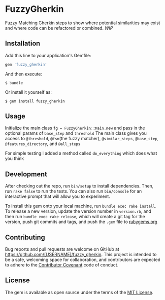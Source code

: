 # FuzzyGherkin

Fuzzy Matching Gherkin steps to show where potential similarities may exist and where code can be refactored or combined. *WIP*

## Installation

Add this line to your application's Gemfile:

```ruby
gem 'fuzzy_gherkin'
```

And then execute:

    $ bundle

Or install it yourself as:

    $ gem install fuzzy_gherkin

## Usage

Initialize the main class `fg = FuzzyGherkin::Main.new` and pass in the optional params of `base_step` and `threshold`
The main class gives you access to `@threshold`, `@fsm`(the fuzzy matcher), `@similar_steps`, `@base_step`, `@features_directory`, and `@all_steps`

For simple testing I added a method called `do_everything` which does what you think

## Development

After checking out the repo, run `bin/setup` to install dependencies. Then, run `rake false` to run the tests. You can also run `bin/console` for an interactive prompt that will allow you to experiment.

To install this gem onto your local machine, run `bundle exec rake install`. To release a new version, update the version number in `version.rb`, and then run `bundle exec rake release`, which will create a git tag for the version, push git commits and tags, and push the `.gem` file to [rubygems.org](https://rubygems.org).

## Contributing

Bug reports and pull requests are welcome on GitHub at https://github.com/[USERNAME]/fuzzy_gherkin. This project is intended to be a safe, welcoming space for collaboration, and contributors are expected to adhere to the [Contributor Covenant](contributor-covenant.org) code of conduct.


## License

The gem is available as open source under the terms of the [MIT License](http://opensource.org/licenses/MIT).

